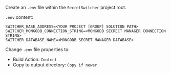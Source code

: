 ﻿Create an `.env` file within the `SecretSwitcher` project root.

`.env` content:
```dotenv
SWITCHER_BASE_ADDRESS=<YOUR PROJECT [GROUP] SOLUTION PATH>
SWITCHER_MONGODB_CONNECTION_STRING=<MONGODB SECRECT MANAGER CONNECTION STRING>
SWITCHER_DATABASE_NAME=<MONGODB SECRET MANAGER DATABASE>
```

Change `.env` file properties to:
 - Build Action: `Content`
 - Copy to output directory: `Copy if newer`
